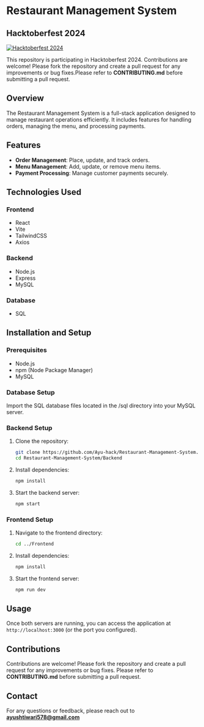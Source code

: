 
# Restaurant Management System

## Hacktoberfest 2024
[![Hacktoberfest 2024](https://img.shields.io/badge/Hacktoberfest-2024-ff6f00?style=flat-square&logo=hacktoberfest&logoColor=white&labelColor=000000)](https://hacktoberfest.digitalocean.com/)

This repository is participating in Hacktoberfest 2024. Contributions are welcome! Please fork the repository and create a pull request for any improvements or bug fixes.Please refer to **CONTRIBUTING.md** before submitting a pull request.

## Overview
The Restaurant Management System is a full-stack application designed to manage restaurant operations efficiently. It includes features for handling orders, managing the menu, and processing payments.

## Features
- **Order Management**: Place, update, and track orders.
- **Menu Management**: Add, update, or remove menu items.
- **Payment Processing**: Manage customer payments securely.

## Technologies Used
### Frontend
- React
- Vite
- TailwindCSS
- Axios

### Backend
- Node.js
- Express
- MySQL

### Database
- SQL

## Installation and Setup

### Prerequisites
- Node.js
- npm (Node Package Manager)
- MySQL

### Database Setup

Import the SQL database files located in the /sql directory into your MySQL server.

### Backend Setup
1. Clone the repository:
   ```sh
   git clone https://github.com/Ayu-hack/Restaurant-Management-System.git
   cd Restaurant-Management-System/Backend
   ```
2. Install dependencies:
   ```sh
   npm install
   ```
3. Start the backend server:
   ```sh
   npm start
   ```

### Frontend Setup
1. Navigate to the frontend directory:
   ```sh
   cd ../Frontend
   ```
2. Install dependencies:
   ```sh
   npm install
   ```
3. Start the frontend server:
   ```sh
   npm run dev
   ```

## Usage
Once both servers are running, you can access the application at `http://localhost:3000` (or the port you configured).

## Contributions
Contributions are welcome! Please fork the repository and create a pull request for any improvements or bug fixes. Please refer to **CONTRIBUTING.md** before submitting a pull request.
## Contact
For any questions or feedback, please reach out to **ayushtiwari578@gmail.com**
